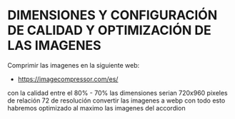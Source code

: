# DIMENSIONES Y CONFIGURACIÓN DE CALIDAD Y OPTIMIZACIÓN DE LAS IMAGENES
Comprimir las imagenes en la siguiente web:
- https://imagecompressor.com/es/

con la calidad entre el 80% - 70%
las dimensiones serian 720x960 pixeles de relación 72 de resolución
convertir las imagenes a webp
con todo esto habremos optimizado al maximo las imagenes del accordion
